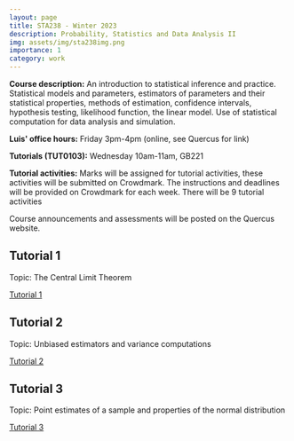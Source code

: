 ```yaml
---
layout: page
title: STA238 - Winter 2023
description: Probability, Statistics and Data Analysis II
img: assets/img/sta238img.png
importance: 1
category: work
---
```


**Course description:** An introduction to statistical inference and practice. Statistical models and parameters, estimators of parameters and their statistical properties, methods of estimation, confidence intervals, hypothesis testing, likelihood function, the linear model. Use of statistical computation for data analysis and simulation.

**Luis' office hours:** Friday 3pm-4pm (online, see Quercus for link)

**Tutorials (TUT0103):** Wednesday 10am-11am, GB221

**Tutorial activities:** Marks will be assigned for tutorial activities, these activities will be submitted on Crowdmark. The instructions and deadlines will be provided on Crowdmark for each week. There will be 9 tutorial activities 

Course announcements and assessments will be posted on the Quercus website. 

## Tutorial 1

Topic: The Central Limit Theorem

[Tutorial 1](/assets/teaching_files/sta238_files/tut1.pdf)

## Tutorial 2

Topic: Unbiased estimators and variance computations

[Tutorial 2](/assets/teaching_files/sta238_files/tut2.pdf)

## Tutorial 3

Topic: Point estimates of a sample and properties of the normal distribution

[Tutorial 3](/assets/teaching_files/sta238_files/tut3.pdf)
